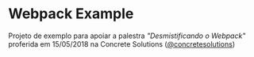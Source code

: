 # Webpack Example

Projeto de exemplo para apoiar a palestra *"Desmistificando o Webpack"* proferida em 15/05/2018 na Concrete Solutions ([@concretesolutions](https://github.com/concretesolutions))